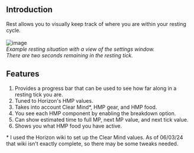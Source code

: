 ## Introduction
Rest allows you to visually keep track of where you are within your resting cycle.<br><br>
![image](https://github.com/RaraProjects/rest/assets/72292212/3e59e5ac-06c3-4f4e-b68d-effef9bed109)<br>
_Example resting situation with a view of the settings window.<br>
There are two seconds remaining in the resting tick._<br>

## Features
1. Provides a progress bar that can be used to see how far along in a resting tick you are.
2. Tuned to Horizon's HMP values.
3. Takes into account Clear Mind*, HMP gear, and HMP food.
4. You see each HMP component by enabling the breakdown option.
5. Can show estimated time to full MP, next MP value, and next tick value.
6. Shows you what HMP food you have active.

\* I used the Horizon wiki to set up the Clear Mind values. As of 06/03/24 that wiki isn't exactly complete, so there may be some tweaks needed.

